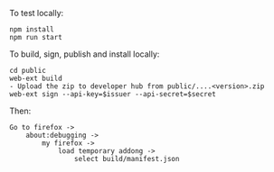 To test locally:
```
npm install
npm run start
```

To build, sign, publish and install locally:
```
cd public
web-ext build
- Upload the zip to developer hub from public/....<version>.zip
web-ext sign --api-key=$issuer --api-secret=$secret
```

Then:

```
Go to firefox -> 
    about:debugging -> 
        my firefox -> 
            load temporary addong ->
                select build/manifest.json
``` 

